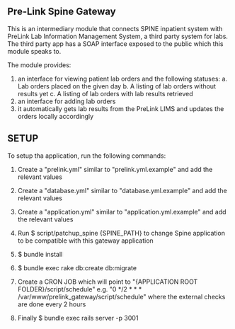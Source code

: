 Pre-Link Spine Gateway
----------------------

This is an intermediary module that connects SPINE inpatient system with 
PreLink Lab Information Management System, a third party system for labs. The 
third party app has a SOAP interface exposed to the public which this module 
speaks to.

The module provides:
  1. an interface for viewing patient lab orders and the following statuses:
      a. Lab orders placed on the given day
      b. A listing of lab orders without results yet
      c. A listing of lab orders with lab results retrieved
  2. an interface for adding lab orders
  3. it automatically gets lab results from the PreLink LIMS and updates 
     the orders locally accordingly
  
SETUP
-----

To setup tha application, run the following commands:
  1. Create a "prelink.yml" similar to "prelink.yml.example" and add the relevant
        values
        
  2. Create a "database.yml" similar to "database.yml.example" and add the relevant
        values
        
  3. Create a "application.yml" similar to "application.yml.example" and add the relevant
        values
        
  4. Run $ script/patchup_spine {SPINE_PATH}
      to change Spine application to be compatible with this gateway application
      
  5. $ bundle install
  
  6. $ bundle exec rake db:create db:migrate
  
  7. Create a CRON JOB which will point to "{APPLICATION ROOT FOLDER}/script/schedule"
      e.g. "0 */2 * * *  /var/www/prelink_gateway/script/schedule"
      where the external checks are done every 2 hours
      
  8. Finally $ bundle exec rails server -p 3001
